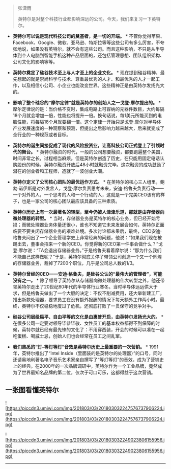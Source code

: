> 张潇雨
> 
> 英特尔是对整个科技行业都影响深远的公司。今天，我们来复习一下英特尔。

* **英特尔可以说是现代科技公司的奠基者，是一切的开端。** * 不管你觉得苹果、Facebook、Google、微软、亚马逊、特斯拉等等这些公司有多么厉害，不夸张地说，如果没有英特尔，就不会有这些公司。而且这种影响，不只是从半导体到个人电脑到智能手机这种产品层面的，还包括管理思想、团队组织架构、公司文化的影响等等。

* **英特尔奠定了硅谷技术至上与人才至上的企业文化。** * 现在提到硅谷精神，最先想起的就是崇尚科学与技术、尊重最优秀的人才、和最优秀的人才一起工作，以及相信小公司、小企业也能改变世界。这些精神正是由英特尔发扬光大的。

* **影响了整个硅谷的“摩尔定律”就是英特尔的创始人之一戈登·摩尔提出的。** * 摩尔定律说的是：当价格不变时，集成电路上可容纳的元器件数目，大约每隔18个月就会增加一倍，性能也将提升一倍。换句话说，每1美元所能买到的电脑性能，将每隔18个月就要翻一倍。这个定律一开始只是戈登·摩尔对半导体产业发展速度的一种观察和预测，但提出之后影响力越来越大，后来就变成了全行业的一种规范或者目标。

* **英特尔的诞生间接促成了现代的风险投资业，让高科技公司正式登上了引领时代的舞台。** * 英特尔融资的时代，一般的公司想要融资，都要跑遍整个美国，时间非常之长，过程相当麻烦。但是英特尔创造了历史，在只能用固定电话认购股份的时候，英特尔融资开放后48小时就融资完毕。这次融资的成功鼓励了潜在的创业者和工程师，造就了一波创业大潮。

* **英特尔定义了公司核心团队的最优运作方式。** * 在英特尔的核心三人组里，鲍勃·诺伊斯是对外发言人，戈登·摩尔负责思考未来，安迪·格鲁夫负责行动——一个对外的人，一个思考的人和一个行动的人，这就是一个完美CEO该有的样子，也是一家公司的核心团队最应该具备的三种素质。

* **英特尔历史上有一次最著名的转型，至今仍被人津津乐道，那就是由存储器向微处理器的转型。** * 当时，存储器业务是英特尔的核心业务，但已经开始亏损；而微处理器业务体量还很小，谁也不知道它未来发展会如何，英特尔正面临要不要关闭存储器业务的艰难处境。多次讨论都未果后，最终，CEO安迪·格鲁夫问出了一个企业管理学史上非常经典的问题，他说：“如果我们现在被踢出去，董事会招来一个新的CEO。你觉得新的CEO第一件事会做什么？”戈登·摩尔说：“TA会退出存储器业务。”于是格鲁夫看着摩尔说：“那为什么我们不能自己这样做呢？”于是，英特尔彻底关停了带领公司创造一个又一个辉煌的存储器业务，裁掉了7200个职位，几乎是公司总人数的1/3。

* **英特尔曾经的CEO——安迪·格鲁夫，是硅谷公认的“最伟大的管理者”，可能没有之一。** * 除了领导了英特尔从存储器向微处理器的伟大转型之外，他还带领英特尔走出了20世纪80年代的半导体行业寒冬。当时半导体远远供大于求，但是格鲁夫做出了一个大胆的决定：不仅不削减费用，还大举新建工厂，推出新款处理器，要求员工在没有额外报酬的情况下每天额外工作两小时。最终，英特尔不仅稳稳地度过了危机，还彻底打败了一贯保守的竞争对手。

* **硅谷公司层级扁平、自由平等的文化是由惠普开启，由英特尔发扬光大的。** * 在很多公司一定要对领导毕恭毕敬、女性员工的基本权益都得不到保障的时候，英特尔就已经有最先锋的文化了：不用穿西装，开会的时候可以凑在一起吃蛋糕、喝威士忌，创始人们也会经常在员工之间乱窜。

* **我们熟悉的“灯-等灯等灯”音效是英特尔历史上最重要的一次营销。** * 1991年，英特尔推出了“Intel Inside（里面装的是英特尔的处理器）”的口号，同时还请奥地利著名电子音乐艺术家亲自撰写了“等灯等灯”的音效，成为了营销史上的经典。在2000年的一次品牌调研中，英特尔作为一个工业品牌，竟然成为了世界最知名品牌的第二位，仅次于可口可乐，这都得益于这次营销。

## 一张图看懂英特尔

![https://piccdn3.umiwi.com/img/201803/03/201803032247576737906224.jpg](https://piccdn3.umiwi.com/img/201803/03/201803032247576737906224.jpg)

![https://piccdn3.umiwi.com/img/201803/03/201803032249023806155956.jpg](https://piccdn3.umiwi.com/img/201803/03/201803032249023806155956.jpg)

---
